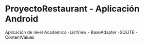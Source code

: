 # ProyectoRestaurant - Aplicación Android
Aplicación de nivel Académico
-ListView - BaseAdapter
-SQLITE
-ContentValues
